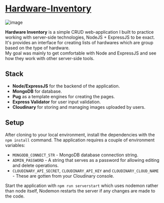 # [Hardware-Inventory](https://hardware-inventory-production.up.railway.app/hardware_types)

![image](https://github.com/TruePadawan/Hardware-Inventory/assets/71678062/7b8d2fbb-ec39-43e3-b788-b481cdb42bba)

**Hardware Inventory** is a simple CRUD web-application I built to practice working with server-side technologies, NodeJS + ExpressJS to be exact.  
It's provides an interface for creating lists of hardwares which are group based on the type of hardware.  
My goal was mainly to get comfortable with Node and ExpressJS and see how they work with other server-side tools.

## Stack

- **Node/ExpressJS** for the backend of the application.
- **MongoDB** for database.
- **Pug** as a template engines for creating the pages.
- **Express Validator** for user input validation.
- **Cloudinary** for storing and managing images uploaded by users.

## Setup

After cloning to your local environment, install the dependencies with the `npm install` command.
The application requires a couple of environment variables:

- `MONGODB_CONNECT_STR` - MongoDB database connection string.
- `ADMIN_PASSWORD` - A string that serves as a password for allowing editing and delete operations.
- `CLOUDINARY_API_SECRET`, `CLOUDINARY_API_KEY` and `CLOUDINARY_CLOUD_NAME` - These are gotten from your Cloudinary console.

Start the application with `npm run serverstart` which uses nodemon rather than node itself, Nodemon restarts the server if any changes are made to the code.
